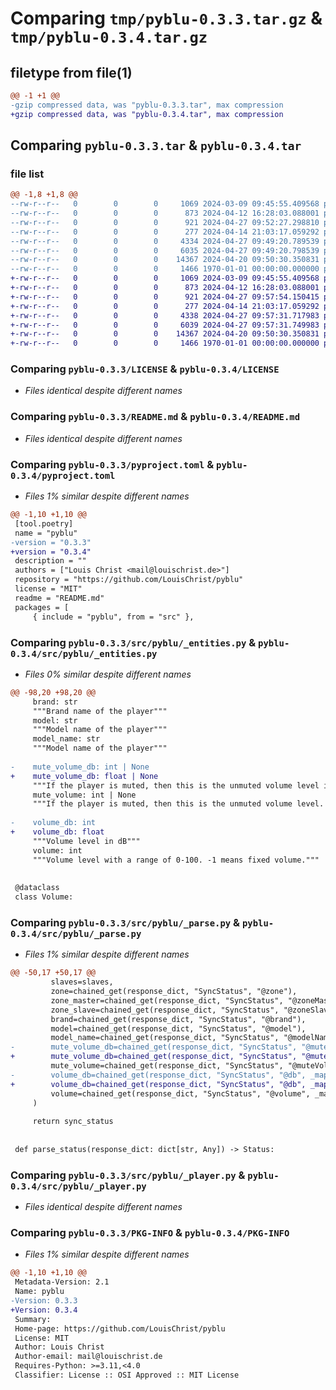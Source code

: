 # Comparing `tmp/pyblu-0.3.3.tar.gz` & `tmp/pyblu-0.3.4.tar.gz`

## filetype from file(1)

```diff
@@ -1 +1 @@
-gzip compressed data, was "pyblu-0.3.3.tar", max compression
+gzip compressed data, was "pyblu-0.3.4.tar", max compression
```

## Comparing `pyblu-0.3.3.tar` & `pyblu-0.3.4.tar`

### file list

```diff
@@ -1,8 +1,8 @@
--rw-r--r--   0        0        0     1069 2024-03-09 09:45:55.409568 pyblu-0.3.3/LICENSE
--rw-r--r--   0        0        0      873 2024-04-12 16:28:03.088001 pyblu-0.3.3/README.md
--rw-r--r--   0        0        0      921 2024-04-27 09:52:27.298810 pyblu-0.3.3/pyproject.toml
--rw-r--r--   0        0        0      277 2024-04-14 21:03:17.059292 pyblu-0.3.3/src/pyblu/__init__.py
--rw-r--r--   0        0        0     4334 2024-04-27 09:49:20.789539 pyblu-0.3.3/src/pyblu/_entities.py
--rw-r--r--   0        0        0     6035 2024-04-27 09:49:20.798539 pyblu-0.3.3/src/pyblu/_parse.py
--rw-r--r--   0        0        0    14367 2024-04-20 09:50:30.350831 pyblu-0.3.3/src/pyblu/_player.py
--rw-r--r--   0        0        0     1466 1970-01-01 00:00:00.000000 pyblu-0.3.3/PKG-INFO
+-rw-r--r--   0        0        0     1069 2024-03-09 09:45:55.409568 pyblu-0.3.4/LICENSE
+-rw-r--r--   0        0        0      873 2024-04-12 16:28:03.088001 pyblu-0.3.4/README.md
+-rw-r--r--   0        0        0      921 2024-04-27 09:57:54.150415 pyblu-0.3.4/pyproject.toml
+-rw-r--r--   0        0        0      277 2024-04-14 21:03:17.059292 pyblu-0.3.4/src/pyblu/__init__.py
+-rw-r--r--   0        0        0     4338 2024-04-27 09:57:31.717983 pyblu-0.3.4/src/pyblu/_entities.py
+-rw-r--r--   0        0        0     6039 2024-04-27 09:57:31.749983 pyblu-0.3.4/src/pyblu/_parse.py
+-rw-r--r--   0        0        0    14367 2024-04-20 09:50:30.350831 pyblu-0.3.4/src/pyblu/_player.py
+-rw-r--r--   0        0        0     1466 1970-01-01 00:00:00.000000 pyblu-0.3.4/PKG-INFO
```

### Comparing `pyblu-0.3.3/LICENSE` & `pyblu-0.3.4/LICENSE`

 * *Files identical despite different names*

### Comparing `pyblu-0.3.3/README.md` & `pyblu-0.3.4/README.md`

 * *Files identical despite different names*

### Comparing `pyblu-0.3.3/pyproject.toml` & `pyblu-0.3.4/pyproject.toml`

 * *Files 1% similar despite different names*

```diff
@@ -1,10 +1,10 @@
 [tool.poetry]
 name = "pyblu"
-version = "0.3.3"
+version = "0.3.4"
 description = ""
 authors = ["Louis Christ <mail@louischrist.de>"]
 repository = "https://github.com/LouisChrist/pyblu"
 license = "MIT"
 readme = "README.md"
 packages = [
     { include = "pyblu", from = "src" },
```

### Comparing `pyblu-0.3.3/src/pyblu/_entities.py` & `pyblu-0.3.4/src/pyblu/_entities.py`

 * *Files 0% similar despite different names*

```diff
@@ -98,20 +98,20 @@
     brand: str
     """Brand name of the player"""
     model: str
     """Model name of the player"""
     model_name: str
     """Model name of the player"""
 
-    mute_volume_db: int | None
+    mute_volume_db: float | None
     """If the player is muted, then this is the unmuted volume level in dB. Absent if the player is not muted."""
     mute_volume: int | None
     """If the player is muted, then this is the unmuted volume level. Absent if the player is not muted."""
 
-    volume_db: int
+    volume_db: float
     """Volume level in dB"""
     volume: int
     """Volume level with a range of 0-100. -1 means fixed volume."""
 
 
 @dataclass
 class Volume:
```

### Comparing `pyblu-0.3.3/src/pyblu/_parse.py` & `pyblu-0.3.4/src/pyblu/_parse.py`

 * *Files 1% similar despite different names*

```diff
@@ -50,17 +50,17 @@
         slaves=slaves,
         zone=chained_get(response_dict, "SyncStatus", "@zone"),
         zone_master=chained_get(response_dict, "SyncStatus", "@zoneMaster") == "true",
         zone_slave=chained_get(response_dict, "SyncStatus", "@zoneSlave") == "true",
         brand=chained_get(response_dict, "SyncStatus", "@brand"),
         model=chained_get(response_dict, "SyncStatus", "@model"),
         model_name=chained_get(response_dict, "SyncStatus", "@modelName"),
-        mute_volume_db=chained_get(response_dict, "SyncStatus", "@muteDb", _map=int),
+        mute_volume_db=chained_get(response_dict, "SyncStatus", "@muteDb", _map=float),
         mute_volume=chained_get(response_dict, "SyncStatus", "@muteVolume", _map=int),
-        volume_db=chained_get(response_dict, "SyncStatus", "@db", _map=int),
+        volume_db=chained_get(response_dict, "SyncStatus", "@db", _map=float),
         volume=chained_get(response_dict, "SyncStatus", "@volume", _map=int),
     )
 
     return sync_status
 
 
 def parse_status(response_dict: dict[str, Any]) -> Status:
```

### Comparing `pyblu-0.3.3/src/pyblu/_player.py` & `pyblu-0.3.4/src/pyblu/_player.py`

 * *Files identical despite different names*

### Comparing `pyblu-0.3.3/PKG-INFO` & `pyblu-0.3.4/PKG-INFO`

 * *Files 1% similar despite different names*

```diff
@@ -1,10 +1,10 @@
 Metadata-Version: 2.1
 Name: pyblu
-Version: 0.3.3
+Version: 0.3.4
 Summary: 
 Home-page: https://github.com/LouisChrist/pyblu
 License: MIT
 Author: Louis Christ
 Author-email: mail@louischrist.de
 Requires-Python: >=3.11,<4.0
 Classifier: License :: OSI Approved :: MIT License
```

